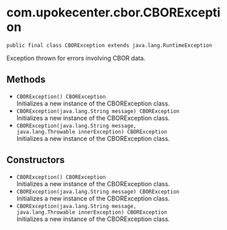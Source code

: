 # com.upokecenter.cbor.CBORException

    public final class CBORException extends java.lang.RuntimeException

Exception thrown for errors involving CBOR data.

## Methods

* `CBORException() CBORException`<br>
 Initializes a new instance of the CBORException
 class.
* `CBORException​(java.lang.String message) CBORException`<br>
 Initializes a new instance of the CBORException
 class.
* `CBORException​(java.lang.String message,
             java.lang.Throwable innerException) CBORException`<br>
 Initializes a new instance of the CBORException
 class.

## Constructors

* `CBORException() CBORException`<br>
 Initializes a new instance of the CBORException
 class.
* `CBORException​(java.lang.String message) CBORException`<br>
 Initializes a new instance of the CBORException
 class.
* `CBORException​(java.lang.String message,
             java.lang.Throwable innerException) CBORException`<br>
 Initializes a new instance of the CBORException
 class.
